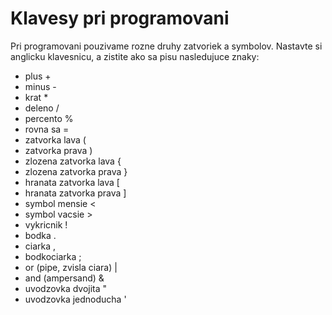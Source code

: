 # Klavesy pri programovani

Pri programovani pouzivame rozne druhy zatvoriek a symbolov. Nastavte si anglicku klavesnicu, a zistite ako sa pisu nasledujuce znaky:
  - plus +
  - minus -
  - krat *
  - deleno /
  - percento %
  - rovna sa =
  - zatvorka lava (
  - zatvorka prava )
  - zlozena zatvorka lava {
  - zlozena zatvorka prava }
  - hranata zatvorka lava [
  - hranata zatvorka prava ]
  - symbol mensie <
  - symbol vacsie >
  - vykricnik !
  - bodka .
  - ciarka ,
  - bodkociarka ;
  - or (pipe, zvisla ciara) |
  - and (ampersand) &
  - uvodzovka dvojita "
  - uvodzovka jednoducha '
